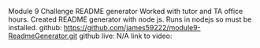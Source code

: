 Module 9 Challenge README generator
Worked with tutor and TA office hours.
Created README generator with node js.
Runs in nodejs so must be installed.
github: https://github.com/james59222/module9-ReadmeGenerator.git
github live: N/A
link to video: 